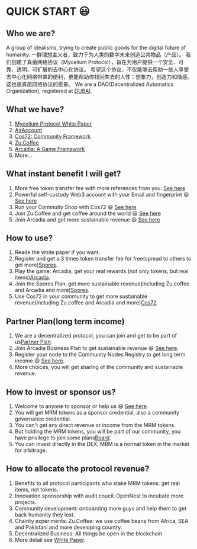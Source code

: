 # QUICK START :smiley:

## Who we are?
A group of idealisms, trying to create public goods for the digital future of humanity.
一群理想主义者，致力于为人类的数字未来创造公共物品（产品）。
我们创建了真菌网络协议（Mycelium Protocol），旨在为用户提供一个安全、可靠、透明、可扩展的去中心化协议。
希望这个协议，不仅能够去帮助一些人享受去中心化网络带来的便利，更能帮助你找回失去的人性：想象力，创造力和情感。
这也是真菌网络协议的愿景。
We are a DAO(Decentralized Automatics Organization), registered at [DUBAI](https://dao.aastar.io).

## What we have?
1. [Mycelium Protocol White Paper](https://my.aastar.io)
2. [AirAccount](https://airaccount.aastar.io)
3. [Cos72: Community Framework](https://cos72.aastar.io)
4. [Zu.Coffee](https://zu.coffee)
5. [Arcadia: A Game Framework](https://arcadia.cmuba.org)
6. More...

## What instant benefit I will get?

1. More free token transfer fee with more references from you. [See here](https://my.aastar.io/spores)
2. Powerful self-custody Web3 account with your Email and fingerprint :smiley: [See here](https://my.aastar.io/account)
3. Run your Commuity Shop with Cos72 :smiley: [See here](https://cos72.aastar.io)
4. Join Zu.Coffee and get coffee around the world :smiley: [See here](https://zu.coffee)
5. Join Arcadia and get more sustainable revenue :smiley: [See here](https://arcadia.cmuba.org)


## How to use?
1. Reade the white paper if you want.
2. Register and get a 3 times token transfer fee for free(spread to others to get more)[Spores](https://my.aastar.io/spores).
3. Play the game: Arcadia, get your real rewards.(not only tokens, but real items)[Arcadia](https://arcadia.cmuba.org).
4. Join the Spores Plan, get more sustainable revenue(including Zu.coffee and Arcadia and more)[Spores](https://my.aastar.io/spores).
5. Use Cos72 in your community to get more sustainable revenue(including Zu.coffee and Arcadia and more)[Cos72](https://cos72.aastar.io).

## Partner Plan(long term income)
1. We are a decentralized protocol, you can join and get to be part of us[Partner Plan](https://my.aastar.io/partner).
2. Join Arcadia Business Plan to get sustainable revenue :smiley: [See here](https://arcadia.cmuba.org/business).
3. Register your node to the Community Nodes Registry to get long term income :smiley: [See here](https://my.aastar.io/node).
3. More choices, you will get sharing of the community and sustainable revenue.

## How to invest or sponsor us?
1. Welcome to anyone to sponsor or help us :smiley: [See here](https://my.aastar.io/sponsor).
2. You will get MRM tokens as a sponsor credential, also a community governance credential.
3. You can't get any direct revenue or income from the MRM tokens.
4. But holding the MRM tokens, you will be part of our community, you have privilege to join some plans[Board](https://my.aastar.io/board).
5. You can invest directly in the DEX, MRM is a normal token in the market for arbitrage.

## How to allocate the protocol revenue?

1. Benefits to all protocol participants who stake MRM tokens: get real items, not tokens.
2. Innovation sponsorship with audit coucil: OpenNest to incubate more projects.
3. Community development: onboarding more guys and help them to get back humanity they lost.
4. Chairity experiments:
    Zu.Coffee: we use coffee beans from Africa, SEA and Pakistani and more developing country.
5. Decentralized Business: All things be open in the blockchain
6. More detail see [White Paper](https://my.aastar.io/whitepaper).

